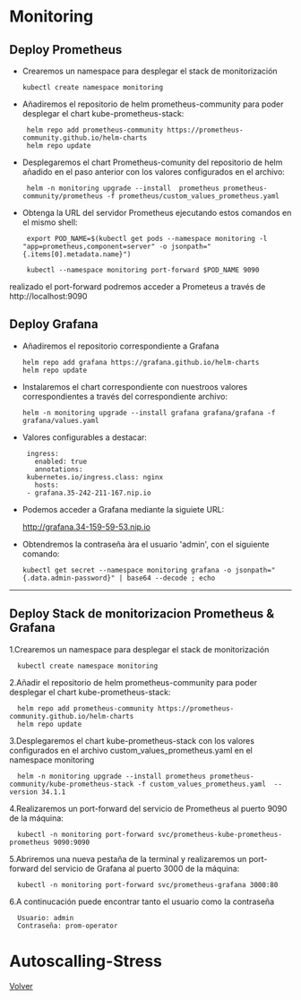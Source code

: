 # Monitoring


## Deploy Prometheus

* Crearemos un namespace para desplegar el stack de monitorización
	
	  kubectl create namespace monitoring

* Añadiremos el repositorio de helm prometheus-community para poder desplegar el chart kube-prometheus-stack:

	   helm repo add prometheus-community https://prometheus-community.github.io/helm-charts 
	   helm repo update
	

* Desplegaremos el chart Prometheus-comunity del repositorio de helm añadido en el paso anterior con los valores configurados en el archivo:

	   helm -n monitoring upgrade --install  prometheus prometheus-community/prometheus -f prometheus/custom_values_prometheus.yaml



* Obtenga la URL del servidor Prometheus ejecutando estos comandos en el mismo shell:

	   export POD_NAME=$(kubectl get pods --namespace monitoring -l "app=prometheus,component=server" -o jsonpath="{.items[0].metadata.name}")

	   kubectl --namespace monitoring port-forward $POD_NAME 9090


 realizado el port-forward podremos acceder a Prometeus a través de http://localhost:9090

## Deploy Grafana

* Añadiremos el repositorio correspondiente a Grafana

	  helm repo add grafana https://grafana.github.io/helm-charts
	  helm repo update

* Instalaremos el chart correspondiente con nuestroos valores correspondientes a través del correspondiente archivo: 

	  helm -n monitoring upgrade --install grafana grafana/grafana -f grafana/values.yaml


* Valores configurables a destacar:

       ingress:
         enabled: true
         annotations:
	   kubernetes.io/ingress.class: nginx
         hosts:
	   - grafana.35-242-211-167.nip.io

* Podemos acceder a Grafana mediante la siguiete URL:
     
	 http://grafana.34-159-59-53.nip.io

* Obtendremos la contraseña àra el usuario 'admin', con el siguiente comando:

	  kubectl get secret --namespace monitoring grafana -o jsonpath="{.data.admin-password}" | base64 --decode ; echo
		
--------------------------------------------------------------------------------------------------

## Deploy Stack de monitorizacion Prometheus & Grafana

1.Crearemos un namespace para desplegar el stack de monitorización
	
	  kubectl create namespace monitoring

2.Añadir el repositorio de helm prometheus-community para poder desplegar el chart kube-prometheus-stack:


	  helm repo add prometheus-community https://prometheus-community.github.io/helm-charts
	  helm repo update
		
3.Desplegaremos el chart kube-prometheus-stack  con los valores configurados en el archivo custom_values_prometheus.yaml en el namespace monitoring	
	
	  helm -n monitoring upgrade --install prometheus prometheus-community/kube-prometheus-stack -f custom_values_prometheus.yaml  --version 34.1.1

4.Realizaremos un port-forward del servicio de Prometheus al puerto 9090 de la máquina:

	  kubectl -n monitoring port-forward svc/prometheus-kube-prometheus-prometheus 9090:9090
	
5.Abriremos una nueva pestaña de la terminal y realizaremos un port-forward del servicio de Grafana al puerto 3000 de la máquina:	
	
	  kubectl -n monitoring port-forward svc/prometheus-grafana 3000:80

6.A continucación puede encontrar tanto el usuario como la contraseña
	
	  Usuario: admin
	  Contraseña: prom-operator


# Autoscalling-Stress




[Volver](https://github.com/KeepCodingCloudDevops5/project-final-devops-leosilva/blob/main/README.md)				

